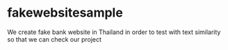 # fakewebsitesample
We create fake bank website in Thailand in order to test with text similarity so that we can check our project 
